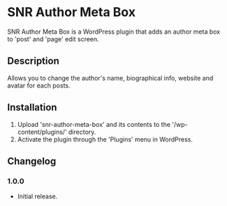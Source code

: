 # SNR Author Meta Box ##

SNR Author Meta Box is a WordPress plugin that adds an author meta box to 'post' and 'page' edit screen.
 
## Description ##
 
Allows you to change the author's name, biographical info, website and avatar for each posts.
 
## Installation ##
 
1. Upload 'snr-author-meta-box' and its contents to the '/wp-content/plugins/' directory.
2. Activate the plugin through the 'Plugins' menu in WordPress.
 
## Changelog ##

### 1.0.0 ###
* Initial release.